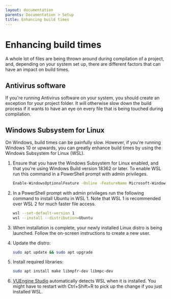 ```yaml
---
layout: documentation
parents: Documentation > Setup
title: Enhancing build times
---
```


# Enhancing build times

A whole lot of files are being thrown around during compilation of a project, and, depending on your system set up, there are different factors that can have an impact on build times.

## Antivirus software

If you're running Antivirus software on your system, you should create an exception for your project folder. It will otherwise slow down the build process if it wants to have an eye on every file that is being touched during compilation.

## Windows Subsystem for Linux

On Windows, build times can be painfully slow. However, if you're running Windows 10 or upwards, you can greatly enhance build times by using the Windows Subsystem for Linux (WSL).

1.  Ensure that you have the Windows Subsystem for Linux enabled, and that you're using Windows Build version 18362 or later. To enable WSL run this command in a PowerShell prompt with admin privileges.

    ```bash
    Enable-WindowsOptionalFeature -Online -FeatureName Microsoft-Windows-Subsystem-Linux
    ```

2.  In a PowerShell prompt with admin privileges run the following command to install Ubuntu in WSL 1. Note that WSL 1 is recommended over WSL 2 for much faster file access.

    ```bash
    wsl --set-default-version 1
    wsl --install --distribution=Ubuntu
    ```

3.  When installation is complete, your newly installed Linux distro is being launched. Follow the on-screen instructions to create a new user.

4.  Update the distro:

    ```bash
    sudo apt update && sudo apt upgrade
    ```

5.  Install required libraries:

    ```bash
    sudo apt install make libmpfr-dev libmpc-dev
    ```

6.  [VUEngine Studio](https://www.vuengine.dev/) automatically detects WSL when it is installed. You might have to restart with <span class="keys" data-osx="⇧⌘R">Ctrl+Shift+R</span> to pick up the change if you just installed WSL.
